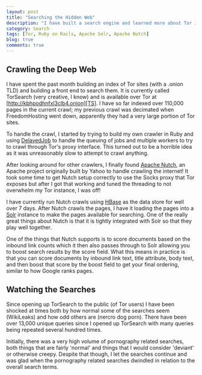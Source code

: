 ```yaml
---
layout: post
title: "Searching the Hidden Web"
description: "I have built a search engine and learned more about Tor in less time than I believe I could have through normal exploration"
category: Search
tags: [Tor, Ruby on Rails, Apache Solr, Apache Nutch]
blog: true
comments: true
---
```


## Crawling the Deep Web

I have spent the past month building an index of Tor sites (with a .onion TLD) and building a front end to search them. It is currently called TorSearch (very creative, I know) and is available over Tor at [http://kbhpodhnfxl3clb4.onion][TS]. I have so far indexed over 110,000 pages in the current crawl; my previous crawl was decimated when FreedomHosting went down, apparently they had a very large portion of Tor sites.

[TS]: http://kbhpodhnfxl3clb4.onion.to

To handle the crawl, I started by trying to build my own crawler in Ruby and using [DelayedJob][dj] to handle the queuing of jobs and multiple workers to try to crawl through Tor's proxy interface. This turned out to be a horrible idea as it was unreasonably slow to attempt to crawl anything.

[dj]: https://github.com/collectiveidea/delayed_job_active_record

After looking around for other crawlers, I finally found [Apache Nutch][Nutch], an Apache project originally built by Yahoo to handle crawling the internet! It took some time to get Nutch setup correctly to use the Socks proxy that Tor exposes but after I got that working and tuned the threading to not overwhelm my Tor instance, I was off!

[Nutch]: https://nutch.apache.org/

I have currently run Nutch crawls using [HBase][HBase] as the data store for well over 7 days. After Nutch crawls the pages, I have it loading the pages into a [Solr][Solr] instance to make the pages available for searching. One of the really great things about Nutch is that it is tightly integrated with Solr so that they play well together.

[HBase]: https://hbase.apache.org
[Solr]: https://lucene.apache.org/solr/

One of the things that Nutch supports is to score documents based on the inbound link counts which it then also passes through to Solr allowing you to boost search results by the score field. What this means in practice is that you can score documents by inbound link text, title attribute, body text, and then boost that score by the boost field to get your final ordering, similar to how Google ranks pages.

## Watching the Searches

Since opening up TorSearch to the public (of Tor users) I have been shocked at times both by how normal some of the searches seem (WikiLeaks) and how odd others are (nercro dog porn). There have been over 13,000 unique queries since I opened up TorSearch with many queries being repeated several hundred times.

Initially, there was a very high volume of pornography related searches, both things that are fairly 'normal' and things that I would consider 'deviant' or otherwise creepy. Despite that though, I let the searches continue and was glad when the pornography related searches dwindled in relation to the overall search terms.